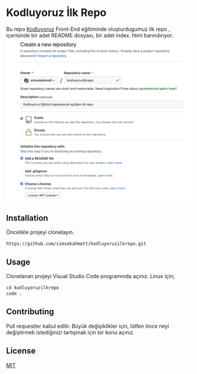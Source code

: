 # Kodluyoruz İlk Repo
Bu repo [Kodluyoruz](https://app.patika.dev/moduller/git/odev1) Front-End eğitiminde oluşturdugumuz ilk repo , içerisinde bir adet README dosyası, bir adet index. html barındırıyor.
![screenshot](image/ss.png)

## Installation
Öncelikle projeyi clonelayın.
```
https://github.com/simsekahmett/kodluyoruzilkrepo.git
```

## Usage
Clonelanan projeyi Visual Studio Code programında açınız.
Linux için;
```
cd kodluyoruzilkrepo
code .
```

## Contributing
Pull requestler kabul edilir. Büyük değişiklikler için, lütfen önce neyi değiştirmek istediğinizi tartışmak için bir konu açınız.

## License
[MIT](https://choosealicense.com/licenses/mit/)